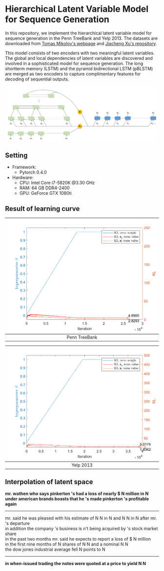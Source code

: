 # Hierarchical Latent Variable Model for Sequence Generation
In this repository, we implement the hierarchical latent variable model for sequence generation in the Penn TreeBank and Yelp 2013. The datasets are downloaded from [Tomas Mikolov's webpage](http://www.fit.vutbr.cz/~imikolov/rnnlm/) and [Jiacheng Xu's repository](https://github.com/jiacheng-xu/vmf_vae_nlp).

This model consists of two encoders with two meaningful latent variables. The global and local dependencies of latent variables are discovered and involved in a sophisticated model for sequence generation. The long shortterm memory (LSTM) and the pyramid bidirectional LSTM (pBLSTM) are merged as two encoders to capture complimentary features for decoding of sequential outputs.

<center>
  <img src="figures/hierarchical.png">
</center>

## Setting
- Framework:
    - Pytorch 0.4.0
- Hardware:
	- CPU: Intel Core i7-5820K @3.30 GHz
	- RAM: 64 GB DDR4-2400
	- GPU: GeForce GTX 1080ti

## Result of learning curve
| <img src="figures/hvae_curve_ptb.png" width="500"> |
| :-----------------------------------------------------: |
| Penn TreeBank                                           |

| <img src="figures/hvae_curve_yelp.png" width="500/"> |
| :------------------------------------------------------: |
| Yelp 2013                                                |

## Interpolation of latent space
**mr. wathen who says pinkerton 's had a loss of nearly $ N million in N under american brands boasts that he 's made pinkerton 's profitable again**
<hr />

mr. <unk> said he was pleased with his estimate of N N in N and N N in N after mr. <unk> 's departure<br />
in addition the company 's <unk> business is n't being acquired by <unk> 's stock market share<br />
in the past two months mr. <unk> said he expects to report a loss of $ N million<br />
in the first nine months of N shares of N N and a nominal N N<br />
the dow jones industrial average fell N points to N<br />
<hr />

**in when-issued trading the notes were quoted at a price to yield N N**
